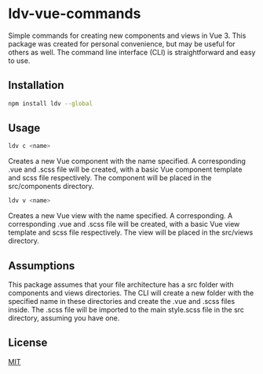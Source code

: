# ldv-vue-commands

Simple commands for creating new components and views in Vue 3. This package was created for personal convenience, but may be useful for others as well. The command line interface (CLI) is straightforward and easy to use.

## Installation
```bash
npm install ldv --global
```

## Usage

```bash
ldv c <name>
```
Creates a new Vue component with the name specified. A corresponding .vue and .scss file will be created, with a basic Vue component template and scss file respectively. The component will be placed in the src/components directory.

```bash
ldv v <name>
```
Creates a new Vue view with the name specified. A corresponding.  A corresponding .vue and .scss file will be created, with a basic Vue view template and scss file respectively. The view will be placed in the src/views directory.

## Assumptions
This package assumes that your file architecture has a src folder with components and views directories.
The CLI will create a new folder with the specified name in these directories and create the .vue and .scss files inside.
The .scss file will be imported to the main style.scss file in the src directory, assuming you have one.

## License

[MIT](https://choosealicense.com/licenses/mit/)
